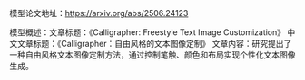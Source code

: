 模型论文地址：https://arxiv.org/abs/2506.24123

模型概述：文章标题：《Calligrapher: Freestyle Text Image Customization》
中文文章标题：《Calligrapher：自由风格的文本图像定制》
文章内容：研究提出了一种自由风格文本图像定制方法，通过控制笔触、颜色和布局实现个性化文本图像生成。
